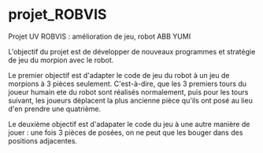 # projet_ROBVIS
Projet UV ROBVIS : amélioration de jeu, robot ABB YUMI

L'objectif du projet est de développer de nouveaux programmes et stratégie de jeu du morpion avec le robot.

Le premier objectif est d'adapter le code de jeu du robot à un jeu de morpions à 3 pièces seulement. C'est-à-dire, que les 3 premiers tours du joueur humain ete du robot sont réalisés normalement, puis pour les tours suivant, les joueurs déplacent la plus ancienne pièce qu'ils ont posé au lieu d'en prendre une quatrième.

Le deuxième objectif est d'adapater le code du jeu à une autre manière de jouer : une fois 3 pièces de posées, on ne peut que les bouger dans des positions adjacentes.
